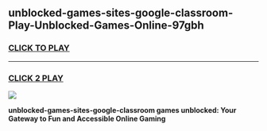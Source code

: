 
## unblocked-games-sites-google-classroom-Play-Unblocked-Games-Online-97gbh
<h3>
<a href="https://premium76.site?title=unblocked-games-sites-google-classroom&ref=25A">CLICK TO PLAY</a></h3>
<hr>

<h3>
<a href="https://premium76.site?title=unblocked-games-sites-google-classroom&ref=25A">CLICK 2 PLAY</a>
  
</h3>

<a href="https://premium76.site?title=unblocked-games-sites-google-classroom&ref=25A"><img src="https://clearcache.store/games.png"></a>


**unblocked-games-sites-google-classroom games unblocked: Your Gateway to Fun and Accessible Online Gaming**
